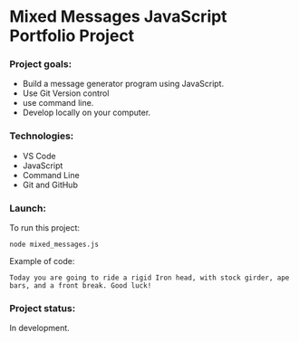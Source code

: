 # Mixed Messages JavaScript Portfolio Project

### Project goals:

* Build a message generator program using JavaScript.
* Use Git Version control
* use command line.
* Develop locally on your computer.

### Technologies:

* VS Code
* JavaScript
* Command Line
* Git and GitHub

### Launch:

To run this project:

```
node mixed_messages.js
```

Example of code:
```
Today you are going to ride a rigid Iron head, with stock girder, ape bars, and a front break. Good luck!
```

### Project status:

In development.
